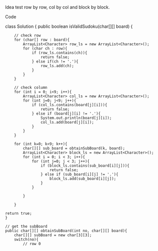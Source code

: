 Idea
test row by row, col by col and block by block.

Code

class Solution {
    public boolean isValidSudoku(char[][] board) {

        // check row
        for (char[] row : board){
            ArrayList<Character> row_ls = new ArrayList<Character>();
            for (char ch : row){
                if (row_ls.contains(ch)){
                    return false;
                } else if(ch != '.'){
                    row_ls.add(ch);
                }   
            }
        }
    
        // check column
        for (int i = 0; i<9; i++){
            ArrayList<Character> col_ls = new ArrayList<Character>();
            for (int j=0; j<9; j++){
                if (col_ls.contains(board[j][i])){
                    return false;
                } else if (board[j][i] != '.'){
                    System.out.println(board[j][i]);
                    col_ls.add(board[j][i]);
                }
            }
        }
    
        for (int k=0; k<9; k++){
            char[][] sub_board = obtainSubBoard(k, board);
            ArrayList<Character> block_ls = new ArrayList<Character>();
            for (int i = 0; i < 3; i++){
                for (int j=0; j < 3; j++){
                    if (block_ls.contains(sub_board[i][j])){
                        return false;
                    } else if (sub_board[i][j] != '.'){
                        block_ls.add(sub_board[i][j]);
                    }
                }
    
            }
    
        }
    
    return true;
    }
    
    // get the subBoard
    public char[][] obtainSubBoard(int no, char[][] board){
        char[][] subBoard = new char[3][3];
        switch(no){
            // row 0
